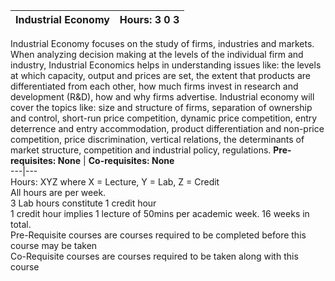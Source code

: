 **Industrial Economy** | **Hours: 3 0 3**  
---|---  
Industrial Economy focuses on the study of firms, industries and markets. When analyzing decision making at the levels of the individual firm and industry, Industrial Economics helps in understanding issues like: the levels at which capacity, output and prices are set, the extent that products are differentiated from each other, how much firms invest in research and development (R&D), how and why firms advertise. Industrial economy will cover the topics like: size and structure of firms, separation of ownership and control, short-run price competition, dynamic price competition, entry deterrence and entry accommodation, product differentiation and non-price competition, price discrimination, vertical relations, the determinants of market structure, competition and industrial policy, regulations.
**Pre-requisites: None** | **Co-requisites: None**  
---|---  
Hours: XYZ where X = Lecture, Y = Lab, Z = Credit  
All hours are per week.  
3 Lab hours constitute 1 credit hour  
1 credit hour implies 1 lecture of 50mins per academic week. 16 weeks in total.  
Pre-Requisite courses are courses required to be completed before this course may be taken  
Co-Requisite courses are courses required to be taken along with this course
